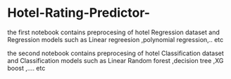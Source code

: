 # Hotel-Rating-Predictor-

the first notebook contains preprocesing of hotel Regression dataset and Regression  models such as Linear regreesion ,polynomial regression,.. etc

the second notebook contains preprocesing of hotel Classification dataset and Classification  models such as Linear Random forest ,decision tree ,XG boost ,.... etc

